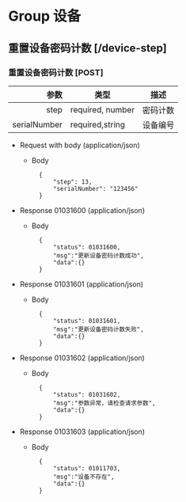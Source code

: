 # Group 设备
>

## 重置设备密码计数 [/device-step]
>

### 重置设备密码计数 [POST]

参数 | 类型 | 描述
--:| ---- | -----------
step | required, number  | 密码计数
serialNumber | required,string  | 设备编号


+ Request with body (application/json)

    + Body

            {
                "step": 13,
                "serialNumber": "123456"
            }

+ Response 01031600 (application/json)
    + Body

            {
                "status": 01031600,
                "msg":"更新设备密码计数成功",
                "data":{}
            }
+ Response 01031601 (application/json)
    + Body

            {
                "status": 01031601,
                "msg":"更新设备密码计数失败",
                "data":{}
            }
+ Response 01031602 (application/json)
    + Body

            {
                "status": 01031602,
                "msg":"参数异常，请检查请求参数",
                "data":{}
            }
+ Response 01031603 (application/json)
    + Body

            {
                "status": 01011703,
                "msg":"设备不存在",
                "data":{}
            }